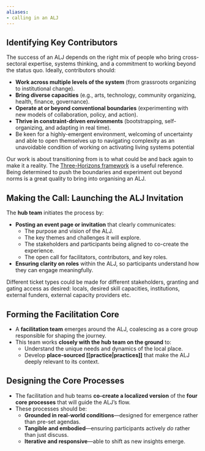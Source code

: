 ```yaml
---
aliases:
- calling in an ALJ
---
```

## Identifying Key Contributors
The success of an ALJ depends on the right mix of people who bring cross-sectoral expertise, systems thinking, and a commitment to working beyond the status quo. Ideally, contributors should:

- **Work across multiple levels of the system** (from grassroots organizing to institutional change).
- **Bring diverse capacities** (e.g., arts, technology, community organizing, health, finance, governance).
- **Operate at or beyond conventional boundaries** (experimenting with new models of collaboration, policy, and action).
- **Thrive in constraint-driven environments** (bootstrapping, self-organizing, and adapting in real time).
- Be keen for a highly-emergent environment, welcoming of uncertainty and able to open themselves up to navigating complexity as an unavoidable condition of working on activating living systems potential

Our work is about transitioning from is to what could be and back again to make it a reality. The [Three-Horizons framework](https://www.h3uni.org/foundational-insights/seeing-and-thinking-in-three-horizons/) is a useful reference. Being determined to push the boundaries and experiment out beyond norms is a great quality to bring into organising an ALJ.
## Making the Call: Launching the ALJ Invitation

The **hub team** initiates the process by:
- **Posting an event page or invitation** that clearly communicates:
    - The purpose and vision of the ALJ.
    - The key themes and challenges it will explore.
    - The stakeholders and participants being aligned to co-create the experience.
    - The open call for facilitators, contributors, and key roles.
- **Ensuring clarity on roles** within the ALJ, so participants understand how they can engage meaningfully.

Different ticket types could be made for different stakeholders, granting and gating access as desired: locals, desired skill capacities, institutions, external funders, external capacity providers etc. 
## Forming the Facilitation Core

- A **facilitation team** emerges around the ALJ, coalescing as a core group responsible for shaping the journey.
- This team works **closely with the hub team on the ground** to:
    - Understand the unique needs and dynamics of the local place.
    - Develop **place-sourced [[practice|practices]]** that make the ALJ deeply relevant to its context.
## Designing the Core Processes

- The facilitation and hub teams **co-create a localized version** of the **four core processes** that will guide the ALJ’s flow.
- These processes should be:
    - **Grounded in real-world conditions**—designed for emergence rather than pre-set agendas.
    - **Tangible and embodied**—ensuring participants actively _do_ rather than just discuss.
    - **Iterative and responsive**—able to shift as new insights emerge.